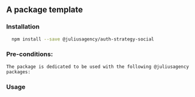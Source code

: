## A package template


### Installation
```bash
  npm install --save @juliusagency/auth-strategy-social
```

### Pre-conditions:
```
The package is dedicated to be used with the following @juliusagency packages:
```

### Usage  
```

```

